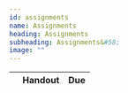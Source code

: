 ```yaml
---
id: assignments
name: Assignments
heading: Assignments
subheading: Assignments&#58;
image: ""
---
```


|           | Handout                | Due
|-----------|------------------------|---------

<br/> 

<br/> 

